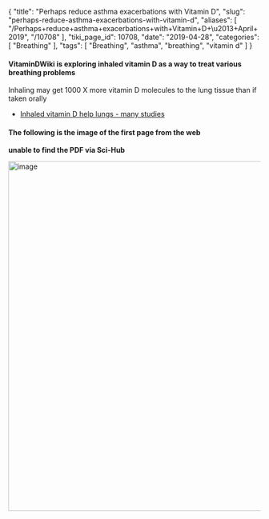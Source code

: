 {
    "title": "Perhaps reduce asthma exacerbations with Vitamin D",
    "slug": "perhaps-reduce-asthma-exacerbations-with-vitamin-d",
    "aliases": [
        "/Perhaps+reduce+asthma+exacerbations+with+Vitamin+D+\u2013+April+2019",
        "/10708"
    ],
    "tiki_page_id": 10708,
    "date": "2019-04-28",
    "categories": [
        "Breathing"
    ],
    "tags": [
        "Breathing",
        "asthma",
        "breathing",
        "vitamin d"
    ]
}


#### VitaminDWiki is exploring inhaled vitamin D as a way to treat various breathing problems

Inhaling may get 1000 X more vitamin D molecules to the lung tissue than if taken orally

* [Inhaled vitamin D help lungs - many studies](/posts/inhaled-vitamin-d-help-lungs-many-studies)

</div>

#### The following is the image of the first page from the web

 **unable to find the PDF via Sci-Hub** 

<img src="https://d1bk1kqxc0sym.cloudfront.net/attachments/jpeg/asthma-vitamin-d-steroids.jpg" alt="image" width="700">